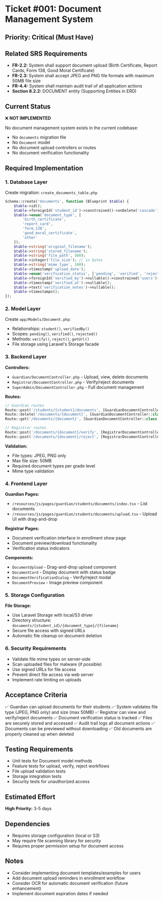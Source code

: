 # Ticket #001: Document Management System

## Priority: Critical (Must Have)

## Related SRS Requirements

- **FR-2.2:** System shall support document upload (Birth Certificate, Report Cards, Form 138, Good Moral Certificate)
- **FR-2.3:** System shall accept JPEG and PNG file formats with maximum 50MB file size
- **FR-4.4:** System shall maintain audit trail of all application actions
- **Section 8.2.2:** DOCUMENT entity (Supporting Entities in ERD)

## Current Status

❌ **NOT IMPLEMENTED**

No document management system exists in the current codebase:

- No `documents` migration file
- No `Document` model
- No document upload controllers or routes
- No document verification functionality

## Required Implementation

### 1. Database Layer

Create migration: `create_documents_table.php`

```php
Schema::create('documents', function (Blueprint $table) {
    $table->id();
    $table->foreignId('student_id')->constrained()->onDelete('cascade');
    $table->enum('document_type', [
        'birth_certificate',
        'report_card',
        'form_138',
        'good_moral_certificate',
        'other'
    ]);
    $table->string('original_filename');
    $table->string('stored_filename');
    $table->string('file_path', 500);
    $table->integer('file_size'); // in bytes
    $table->string('mime_type', 100);
    $table->timestamp('upload_date');
    $table->enum('verification_status', ['pending', 'verified', 'rejected'])->default('pending');
    $table->foreignId('verified_by')->nullable()->constrained('users')->onDelete('set null');
    $table->timestamp('verified_at')->nullable();
    $table->text('verification_notes')->nullable();
    $table->timestamps();
});
```

### 2. Model Layer

Create `app/Models/Document.php`:

- Relationships: `student()`, `verifiedBy()`
- Scopes: `pending()`, `verified()`, `rejected()`
- Methods: `verify()`, `reject()`, `getUrl()`
- File storage using Laravel's Storage facade

### 3. Backend Layer

**Controllers:**

- `Guardian/DocumentController.php` - Upload, view, delete documents
- `Registrar/DocumentController.php` - Verify/reject documents
- `SuperAdmin/DocumentController.php` - Full document management

**Routes:**

```php
// Guardian routes
Route::post('/students/{student}/documents', [GuardianDocumentController::class, 'store']);
Route::delete('/documents/{document}', [GuardianDocumentController::class, 'destroy']);
Route::get('/documents/{document}', [GuardianDocumentController::class, 'show']);

// Registrar routes
Route::post('/documents/{document}/verify', [RegistrarDocumentController::class, 'verify']);
Route::post('/documents/{document}/reject', [RegistrarDocumentController::class, 'reject']);
```

**Validation:**

- File types: JPEG, PNG only
- Max file size: 50MB
- Required document types per grade level
- Mime type validation

### 4. Frontend Layer

**Guardian Pages:**

- `/resources/js/pages/guardian/students/documents/index.tsx` - List documents
- `/resources/js/pages/guardian/students/documents/upload.tsx` - Upload UI with drag-and-drop

**Registrar Pages:**

- Document verification interface in enrollment show page
- Document preview/download functionality
- Verification status indicators

**Components:**

- `DocumentUpload` - Drag-and-drop upload component
- `DocumentCard` - Display document with status badge
- `DocumentVerificationDialog` - Verify/reject modal
- `DocumentPreview` - Image preview component

### 5. Storage Configuration

**File Storage:**

- Use Laravel Storage with local/S3 driver
- Directory structure: `documents/{student_id}/{document_type}/{filename}`
- Secure file access with signed URLs
- Automatic file cleanup on document deletion

### 6. Security Requirements

- Validate file mime types on server-side
- Scan uploaded files for malware (if possible)
- Use signed URLs for file access
- Prevent direct file access via web server
- Implement rate limiting on uploads

## Acceptance Criteria

✅ Guardian can upload documents for their students
✅ System validates file type (JPEG, PNG only) and size (max 50MB)
✅ Registrar can view and verify/reject documents
✅ Document verification status is tracked
✅ Files are securely stored and accessed
✅ Audit trail logs all document actions
✅ Documents can be previewed without downloading
✅ Old documents are properly cleaned up when deleted

## Testing Requirements

- Unit tests for Document model methods
- Feature tests for upload, verify, reject workflows
- File upload validation tests
- Storage integration tests
- Security tests for unauthorized access

## Estimated Effort

**High Priority:** 3-5 days

## Dependencies

- Requires storage configuration (local or S3)
- May require file scanning library for security
- Requires proper permission setup for document access

## Notes

- Consider implementing document templates/examples for users
- Add document upload reminders in enrollment workflow
- Consider OCR for automatic document verification (future enhancement)
- Implement document expiration dates if needed
